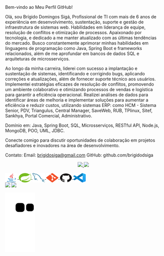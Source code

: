 Bem-vindo ao Meu Perfil GitHub!

Olá, sou Brígido Domingos Sigá, Profissional de TI com mais de 6 anos de experiência em desenvolvimento, sustentação, suporte e gestão de infraestrutura de sistemas web. Habilidades em liderança de equipe, resolução de conflitos e otimização de processos. Apaixonado por tecnologia, e dedicado a me manter atualizado com as últimas tendências do mercado. Busco constantemente aprimorar minhas habilidades em linguagens de programação como Java, Spring Boot e frameworks relacionados, além de me aprofundar em bancos de dados SQL e arquiteturas de microsserviços.

Ao longo da minha carreira, liderei com sucesso a implantação e sustentação de sistemas, identificando e corrigindo bugs, aplicando correções e atualizações, além de fornecer suporte técnico aos usuários. Implementei estratégias eficazes de resolução de conflitos, promovendo um ambiente colaborativo e otimizando processos de vendas e logística para garantir a eficiência operacional. Realizei análises de dados para identificar áreas de melhoria e implementar soluções para aumentar a eficiência e reduzir custos, utilizando sistemas ERP: como HCM - Sistema Senior, PDV, Triangulus, Central Manager, SaveWeb, RUB, TPlinux, Sitef, Sankhya, Portal Comercial, Administrativo.

Domínio em: Java, Spring Boot, SQL, Microsserviços, RESTful API, Node.js, MongoDB, POO, UML, JDBC.

Conecte comigo para discutir oportunidades de colaboração em projetos desafiadores e inovadores na área de desenvolvimento.

Contato:
Email: brigidosiga@gmail.com
GitHub: github.com/brigidodsiga

<div align="center">
  <a href="https://github.com/BrigidoDsiga">
  <img height="180em" src="https://github-readme-stats.vercel.app/api?username=BrigidoDsiga&show_icons=true&theme=blue-green&include_all_commits=true&count_private=true"/>
  <img height="180em" src="https://github-readme-stats.vercel.app/api/top-langs/?username=BrigidoDsiga&layout=compact&langs_count=7&theme=chartreuse-dark"/>
</div>
 <div style="display: inline_block"><br>
  <img align="center" alt="Brigido-Java" height="30" width="40" src="https://raw.githubusercontent.com/devicons/devicon/master/icons/java/java-original.svg"> 
   <img align="center" alt="Spring" height="30" width="40" src="https://raw.githubusercontent.com/devicons/devicon/master/icons/spring/spring-original.svg">
  <img align="center" alt="SQL" height="30" width="40" src="https://raw.githubusercontent.com/devicons/devicon/master/icons/mysql/mysql-original.svg">
  <img align="center" alt="Brigido-Git" height="30" width="40" src="https://raw.githubusercontent.com/devicons/devicon/master/icons/git/git-original.svg">
  <img align="center" alt="Brigido-Github" height="30" width="40" src="https://raw.githubusercontent.com/devicons/devicon/master/icons/github/github-original.svg"> 
   <img align="center" alt="VSCode" height="30" width="40" src="https://raw.githubusercontent.com/devicons/devicon/master/icons/vscode/vscode-original.svg">
</div>
 
<div> 
   <a href = "mailto:brigidosiga@gmail.com"><img src="https://img.shields.io/badge/-Gmail-%23333?style=for-the-badge&logo=gmail&logoColor=white" target="_blank"></a>
  <a href="https://www.linkedin.com/in/br%C3%ADgido-siga-b70a1717a" target="_blank"><img src="https://img.shields.io/badge/-LinkedIn-%230077B5?style=for-the-badge&logo=linkedin&logoColor=white" target="_blank"></a> 
  
  ![Snake animation](https://github.com/rafaballerini/rafaballerini/blob/output/github-contribution-grid-snake.svg)
  
</div>

